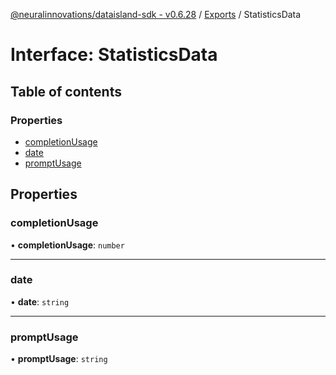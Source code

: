 [@neuralinnovations/dataisland-sdk - v0.6.28](../../README.md) / [Exports](../modules.md) / StatisticsData

# Interface: StatisticsData

## Table of contents

### Properties

- [completionUsage](StatisticsData.md#completionusage)
- [date](StatisticsData.md#date)
- [promptUsage](StatisticsData.md#promptusage)

## Properties

### completionUsage

• **completionUsage**: `number`

___

### date

• **date**: `string`

___

### promptUsage

• **promptUsage**: `string`
